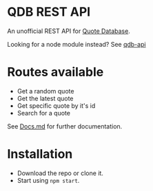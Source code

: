 # QDB REST API

An unofficial REST API for [Quote Database](http://bash.org/).

Looking for a node module instead? See [qdb-api](https://github.com/MarkNjunge/qdb-api)

# Routes available

* Get a random quote
* Get the latest quote
* Get specific quote by it's id
* Search for a quote

See [Docs.md](/Docs.md) for further documentation.

# Installation

* Download the repo or clone it.
* Start using `npm start`.
